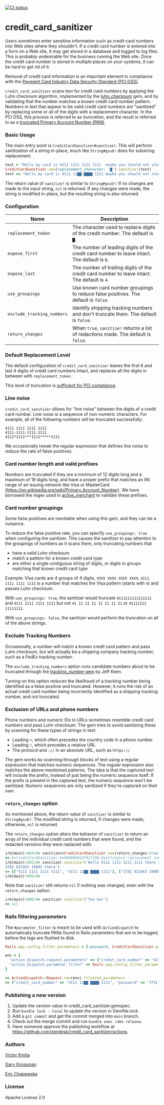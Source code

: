 [![CI status](https://github.com/zendesk/credit_card_sanitizer/actions/workflows/ci.yml/badge.svg?branch%3Amain)](https://github.com/zendesk/credit_card_sanitizer/actions/workflows/ci.yml?query=branch%3Amain)

# credit_card_sanitizer

Users sometimes enter sensitive information such as credit card numbers into Web sites where they shouldn't.
If a credit card number is entered into a form on a Web site, it may get stored in a database and logged
to log files. This is probably undesirable for the business running the Web site. Once the credit card
number is stored in multiple places on your systems, it can be hard to get rid of it.

Removal of credit card information is an important element in compliance with the [Payment Card Industry
Data Security Standard (PCI DSS)](https://www.pcisecuritystandards.org).

`credit_card_sanitizer` scans text for credit card numbers by applying the Luhn checksum algorithm,
implemented by the [luhn_checksum](https://github.com/zendesk/luhn_checksum) gem, and by validating that the
number matches a known credit card number pattern. Numbers in text that appear to be valid credit card numbers
are "sanitized" by replacing some or all of the digits with a replacement character. In the PCI DSS, this
process is referred to as _truncation_, and the result is referred to as a
[truncated Primary Account Number (PAN)](https://pcissc.secure.force.com/faq/articles/Frequently_Asked_Question/Are-truncated-Primary-Account-Numbers-PAN-required-to-be-protected-in-accordance-with-PCI-DSS).

### Basic Usage

The main entry point is `CreditCardSanitizer#sanitize!`. This will perform sanitization of a string in-place,
much like `String#gsub!` does for substring replacement.

```ruby
text = "Hello my card is 4111 1111 1111 1111  maybe you should not store that in your database!"
CreditCardSanitizer.new(replacement_character: '▇').sanitize!(text)
text == "Hello my card is 4111 11▇▇ ▇▇▇▇ 1111 maybe you should not store that in your database!"
```

The return value of `sanitize!` is similar to `String#gsub!`: If no changes are made to the input string,
`nil` is returned. If any changes were made, the string is modified in-place, but the resulting string
is also returned.

### Configuration

| Name                       | Description                                                                                  |
| -------------------------- | -------------------------------------------------------------------------------------------- |
| `replacement_token`        | The character used to replace digits of the credit number.  The default is `▇`.              |
| `expose_first`             | The number of leading digits of the credit card number to leave intact. The default is `6`.  |
| `expose_last`              | The number of trailing digits of the credit card number to leave intact. The default is `4`. |
| `use_groupings`            | Use known card number groupings to reduce false positives. The default is `false`.           |
| `exclude_tracking_numbers` | Identify shipping tracking numbers and don't truncate them. The default is `false`.          |
| `return_changes`           | When `true`, `sanitize!` returns a list of redactions made. The default is `false`.          |

### Default Replacement Level

The default configuration of `credit_card_sanitizer` leaves the first 6 and last 4 digits of credit card
numbers intact, and replaces all the digits in between with `replacement_token`.

This level of truncation is [sufficient for PCI compliance](https://pcissc.secure.force.com/faq/articles/Frequently_Asked_Question/What-are-acceptable-formats-for-truncation-of-primary-account-numbers).

### Line noise

`credit_card_sanitizer` allows for "line noise" between the digits of a credit card number.  Line noise
is a sequence of non-numeric characters. For example, all of the following numbers will be truncated
successfully:

```
4111 1111 1111 1111
4111-1111-1111-1111
4111*1111***1111*****1111
```

We occasionally tweak the regular expression that defines line noise to reduce the rate of false positives.

### Card number length and valid prefixes

Numbers are truncated if they are a minimum of 12 digits long and a maximum of 19 digits long, and have a proper
prefix that matches an IIN range of an issuing network like Visa or MasterCard
(https://en.wikipedia.org/wiki/Primary_Account_Number). We have borrowed the regex used in [active_merchant](https://github.com/Shopify/active_merchant/blob/master/lib/active_merchant/billing/credit_card_methods.rb#L5-L18)
to validate these prefixes.

### Card number groupings

Some false positives are inevitable when using this gem, and they can be a nuisance.

To reduce the false positive rate, you can specify `use_groupings: true` when configuring the sanitizer. This causes
the sanitizer to pay attention to the groupings of numbers as it scans them, only truncating numbers that

- have a valid Luhn checksum
- match a pattern for a known credit card type
- are either a single contiguous string of digits, or digits in groups matching that known credit card type

Example: Visa cards are 4 groups of 4 digits, `XXXX XXXX XXXX XXXX`. `4111 1111 1111 1111` is a number that matches
the Visa pattern (starts with `4`) and passes Luhn checksum.

With `use_groupings: true`, the sanitizer would truncate `4111111111111111` and `4111 1111 1111 1111` but not
`41 11 11 11 11 11 11 11` or `41111111 11111111`.

With `use_groupings: false`, the sanitizer would perform the truncation on all of the above strings.

### Exclude Tracking Numbers

Occasionally, a number will match a known credit card pattern and pass Luhn checksum, but will actually
be a shipping company tracking number, such as a FedEx tracking number.

The `exclude_tracking_numbers` option runs candidate numbers about to be truncated through the
[tracking_number gem](https://github.com/jkeen/tracking_number) by Jeff Keen.

Turning on this option reduces the likelihood of a tracking number being identified as a false positive
and truncated. However, it runs the risk of an actual credit card number being incorrectly identified as
a shipping tracking number, and not truncated.

### Exclusion of URLs and phone numbers

Phone numbers and numeric IDs in URLs sometimes resemble credit card numbers and pass Luhn checksum.
The gem tries to avoid sanitizing these by scanning for these types of strings in text:

- Leading `+`, which often precedes the country code in a phone number
- Leading `/`, which precedes a relative URL
- The protocol and `://` in an absolute URL, such as `https://`

The gem works by scanning through blocks of text using a regular expression that matches numeric
sequences. The regular expression also matches the above-mentioned patterns. The idea is that the captured
text will include the prefix, instead of just being the numeric sequence itself. If the prefix is present
in the captured text, the numeric sequence won't be sanitized. Numeric sequences are only sanitized
if they're captured on their own.

### `return_changes` option

As mentioned above, the return value of `sanitize!` is similar to `String#gsub!`: The modified string
is returned, if changes were made; otherwise, `nil` is returned.

The `return_changes` option alters the behavior of `sanitize!` to return an array of the individual credit
card numbers that were found, and the redacted versions they were replaced with:

```ruby
irb(main):004:0> sanitizer=CreditCardSanitizer.new(return_changes:true)
=> #<CreditCardSanitizer:0x000000013791f108 @settings={:replacement_token=>...
irb(main):005:0> sanitizer.sanitize!('Hello 4111 1111 1111 1111 there and hello
3782 822463 10005 there')
=> [["4111 1111 1111 1111", "4111 11▇▇ ▇▇▇▇ 1111"], ["3782 822463 10005", "3782 82▇▇▇▇ ▇0005"]]
irb(main):006:0>
```

Note that `sanitize!` still returns `nil` if nothing was changed, even with the `return_changes` option.

```ruby
irb(main):006:0> sanitizer.sanitize!('foo bar')
=> nil
```

### Rails filtering parameters

The `#parameter_filter` is meant to be used with `ActionDispatch` to automatically truncate PANs
found in Rails parameters that are to be logged, before the logs are flushed to disk.

```ruby
Rails.app.config.filter_parameters = [:password, CreditCardSanitizer.parameter_filter]

env = {
  "action_dispatch.request.parameters" => {"credit_card_number" => "4111 1111 1111 1111", "password" => "123"},
  "action_dispatch.parameter_filter" => Rails.app.config.filter_parameters
}

>> ActionDispatch::Request.new(env).filtered_parameters
=> {"credit_card_number" => "4111 11▇▇ ▇▇▇▇ 1111", "password" => "[FILTERED]"}
```

### Publishing a new version

1. Update the version value in credit_card_sanitizer.gemspec.
2. Run `bundle lock --local` to update the version in Gemfile.lock.
3. Add a `git commit` and get the commit merged into `main` branch.
4. Check out the merge commit and run `bundle exec rake release`.
5. Have someone approve the publishing workflow at https://github.com/zendesk/credit_card_sanitizer/actions.

### Authors

[Victor Kmita](https://github.com/vkmita)

[Gary Grossman](https://github.com/ggrossman)

[Eric Chapweske](https://github.com/eac)

### License

Apache License 2.0
